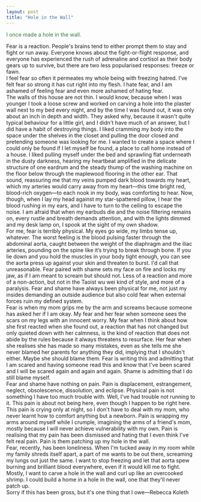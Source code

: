 ```yaml
---
layout: post
title: "Hole in the Wall"
---
```

<div style="color: #2e7d32;">
  
I once made a hole in the wall.


</div>

<!--more-->

<div class=indent> Fear is a reaction. People's brains tend to either prompt them to stay and fight or run away. Everyone knows about the fight-or-flight response, and everyone has experienced the rush of adrenaline and cortisol as their body gears up to survive, but there are two less popularised responses: freeze or fawn.</div> <div class=indent> I feel fear so often it permeates my whole being with freezing hatred. I’ve felt fear so strong it has cut right into my flesh. I hate fear, and I am ashamed of feeling fear and even more ashamed of hating fear.</div> <div class=indent> The walls of this house are not thin. I would know, because when I was younger I took a loose screw and worked on carving a hole into the plaster wall next to my bed every night, and by the time I was found out, it was only about an inch in depth and width. They asked why, because it wasn't quite typical behaviour for a little girl, and I didn't have much of an answer, but I did have a habit of destroying things. I liked cramming my body into the space under the shelves in the closet and pulling the door closed and pretending someone was looking for me. I wanted to create a space where I could only be found if I let myself be found, a place to call home instead of a house. I liked pulling myself under the bed and sprawling flat underneath in the dusty darkness, hearing my heartbeat amplified in the delicate structure of one eardrum and the steady thump of the washing machine on the floor below through the maplewood flooring in the other ear. That sound, reassuring me that my veins pumped dark blood towards my heart, which my arteries would carry away from my heart—this time bright red, blood-rich oxygen—to each nook in my body, was comforting to hear. Now, though, when I lay my head against my star-spattered pillow, I hear the blood rushing in my ears, and I have to turn to the ceiling to escape the noise. I am afraid that when my earbuds die and the noise filtering remains on, every rustle and breath demands attention, and with the lights dimmed and my desk lamp on, I spook at the sight of my own shadow.</div> <div class=indent> For me, fear is terribly physical. My eyes go wide, my limbs tense up, whatever. The worst feeling is the blood pulsing faster through the abdominal aorta, caught between the weight of the diaphragm and the iliac arteries, pounding on the spine like it’s trying to break through bone. If you lie down and you hold the muscles in your body tight enough, you can see the aorta press up against your skin and threaten to burst. I'd call that unreasonable. Fear paired with shame sets my face on fire and locks my jaw, as if I am meant to scream but should not. Less of a reaction and more of a non-action, but not in the Taoist wu wei kind of style, and more of a paralysis. Fear and shame have always been physical for me, not just my insides demanding an outside audience but also cold fear when external forces ruin my defined system.</div> <div class=indent> Fear is when my mom grips me by the arm and screams because someone has asked her if I am okay. My fear and her fear when someone sees the scars on my legs with an innocent worry. My fear when I think about how she first reacted when she found out, a reaction that has not changed but only quieted down with her calmness, is the kind of reaction that does not abide by the rules because it always threatens to resurface. Her fear when she realises she has made so many mistakes, even as she tells me she never blamed her parents for anything they did, implying that I shouldn't either. Maybe she should blame them. Fear is writing this and admitting that I am scared and having someone read this and know that I've been scared and I will be scared again and again and again. Shame is admitting that I do still blame myself.</div> <div class=indent> Fear and shame have nothing on pain. Pain is displacement, estrangement, neglect, obsolescence, dissolution, and eclipse. Physical pain is not something I have too much trouble with. Well, I've had trouble not running to it. This pain is about not being here, even though I happen to be right here. This pain is crying only at night, so I don't have to deal with my mom, who never learnt how to comfort anything but a newborn. Pain is wrapping my arms around myself while I crumple, imagining the arms of a friend's mom, mostly because I will never achieve vulnerability with my own. Pain is realising that my pain has been dismissed and hating that I even think I've felt real pain. Pain is them patching up my hole in the wall.</div> <div class=indent> Fear, recently, has been loneliness. When I'm tucked away in my room while my family shreds itself apart, a part of me wants to be out there, screaming my lungs out just the same. I want to stop freezing and let that aorta spew burning and brilliant blood everywhere, even if it would kill me to fight. Mostly, I want to carve a hole in the wall and curl up like an overcooked shrimp. I could build a home in a hole in the wall, one that they'll never patch up.</div> <div class=indent> Sorry if this has been gross, but it's one thing that I owe—Rebecca Koleth
